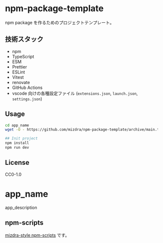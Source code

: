 # npm-package-template

npm package を作るためのプロジェクトテンプレート。

## 技術スタック

- npm
- TypeScript
- ESM
- Prettier
- ESLint
- Vitest
- renovate
- GitHub Actions
- vscode 向けの各種設定ファイル (`extensions.json`, `launch.json`, `settings.json`)

## Usage

```bash
cd app_name
wget -O - https://github.com/mizdra/npm-package-template/archive/main.tar.gz | tar xzvf - --strip=1

## Init project
npm install
npm run dev
```

## License

CC0-1.0

# app_name

app_description

## npm-scripts

[mizdra-style npm-scripts](https://www.mizdra.net/entry/2022/03/24/093000) です。
